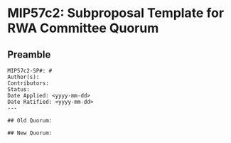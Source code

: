# MIP57c2: Subproposal Template for RWA Committee Quorum 

## Preamble

```
MIP57c2-SP#: #
Author(s):
Contributors:
Status: 
Date Applied: <yyyy-mm-dd>
Date Ratified: <yyyy-mm-dd>
---

## Old Quorum:

## New Quorum: 
